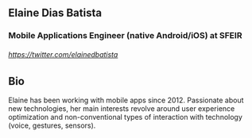 ## Elaine Dias Batista

### Mobile Applications Engineer (native Android/iOS) at SFEIR

###### https://twitter.com/elainedbatista

## Bio
Elaine has been working with mobile apps since 2012. Passionate about new technologies, her main interests revolve around user experience optimization and non-conventional types of interaction with technology (voice, gestures, sensors).

